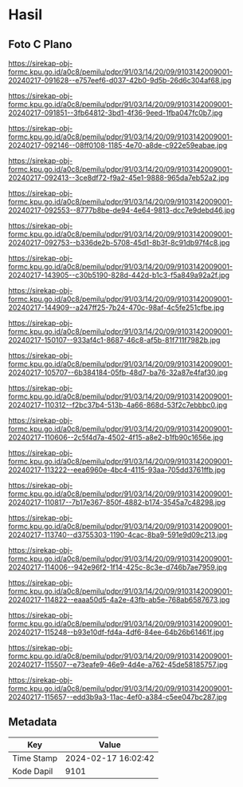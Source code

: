 # Hasil

## Foto C Plano

https://sirekap-obj-formc.kpu.go.id/a0c8/pemilu/pdpr/91/03/14/20/09/9103142009001-20240217-091628--e757eef6-d037-42b0-9d5b-26d6c304af68.jpg

https://sirekap-obj-formc.kpu.go.id/a0c8/pemilu/pdpr/91/03/14/20/09/9103142009001-20240217-091851--3fb64812-3bd1-4f36-9eed-1fba047fc0b7.jpg

https://sirekap-obj-formc.kpu.go.id/a0c8/pemilu/pdpr/91/03/14/20/09/9103142009001-20240217-092146--08ff0108-1185-4e70-a8de-c922e59eabae.jpg

https://sirekap-obj-formc.kpu.go.id/a0c8/pemilu/pdpr/91/03/14/20/09/9103142009001-20240217-092413--3ce8df72-f9a2-45e1-9888-965da7eb52a2.jpg

https://sirekap-obj-formc.kpu.go.id/a0c8/pemilu/pdpr/91/03/14/20/09/9103142009001-20240217-092553--8777b8be-de94-4e64-9813-dcc7e9debd46.jpg

https://sirekap-obj-formc.kpu.go.id/a0c8/pemilu/pdpr/91/03/14/20/09/9103142009001-20240217-092753--b336de2b-5708-45d1-8b3f-8c91db97f4c8.jpg

https://sirekap-obj-formc.kpu.go.id/a0c8/pemilu/pdpr/91/03/14/20/09/9103142009001-20240217-143905--c30b5190-828d-442d-b1c3-f5a849a92a2f.jpg

https://sirekap-obj-formc.kpu.go.id/a0c8/pemilu/pdpr/91/03/14/20/09/9103142009001-20240217-144909--a247ff25-7b24-470c-98af-4c5fe251cfbe.jpg

https://sirekap-obj-formc.kpu.go.id/a0c8/pemilu/pdpr/91/03/14/20/09/9103142009001-20240217-150107--933af4c1-8687-46c8-af5b-81f711f7982b.jpg

https://sirekap-obj-formc.kpu.go.id/a0c8/pemilu/pdpr/91/03/14/20/09/9103142009001-20240217-105707--6b384184-05fb-48d7-ba76-32a87e4faf30.jpg

https://sirekap-obj-formc.kpu.go.id/a0c8/pemilu/pdpr/91/03/14/20/09/9103142009001-20240217-110312--f2bc37b4-513b-4a66-868d-53f2c7ebbbc0.jpg

https://sirekap-obj-formc.kpu.go.id/a0c8/pemilu/pdpr/91/03/14/20/09/9103142009001-20240217-110606--2c5f4d7a-4502-4f15-a8e2-b1fb90c1656e.jpg

https://sirekap-obj-formc.kpu.go.id/a0c8/pemilu/pdpr/91/03/14/20/09/9103142009001-20240217-113222--eea6960e-4bc4-4115-93aa-705dd3761ffb.jpg

https://sirekap-obj-formc.kpu.go.id/a0c8/pemilu/pdpr/91/03/14/20/09/9103142009001-20240217-110817--7b17e367-850f-4882-b174-3545a7c48298.jpg

https://sirekap-obj-formc.kpu.go.id/a0c8/pemilu/pdpr/91/03/14/20/09/9103142009001-20240217-113740--d3755303-1190-4cac-8ba9-591e9d09c213.jpg

https://sirekap-obj-formc.kpu.go.id/a0c8/pemilu/pdpr/91/03/14/20/09/9103142009001-20240217-114006--942e96f2-1f14-425c-8c3e-d746b7ae7959.jpg

https://sirekap-obj-formc.kpu.go.id/a0c8/pemilu/pdpr/91/03/14/20/09/9103142009001-20240217-114822--eaaa50d5-4a2e-43fb-ab5e-768ab6587673.jpg

https://sirekap-obj-formc.kpu.go.id/a0c8/pemilu/pdpr/91/03/14/20/09/9103142009001-20240217-115248--b93e10df-fd4a-4df6-84ee-64b26b61461f.jpg

https://sirekap-obj-formc.kpu.go.id/a0c8/pemilu/pdpr/91/03/14/20/09/9103142009001-20240217-115507--e73eafe9-46e9-4d4e-a762-45de58185757.jpg

https://sirekap-obj-formc.kpu.go.id/a0c8/pemilu/pdpr/91/03/14/20/09/9103142009001-20240217-115657--edd3b9a3-11ac-4ef0-a384-c5ee047bc287.jpg


## Metadata

| Key        | Value               |
| ---------- | ------------------- |
| Time Stamp | 2024-02-17 16:02:42 |
| Kode Dapil | 9101                |



